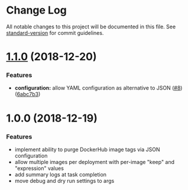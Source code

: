 # Change Log

All notable changes to this project will be documented in this file. See [standard-version](https://github.com/conventional-changelog/standard-version) for commit guidelines.

<a name="1.1.0"></a>
# [1.1.0](https://github.com/StrongeLeeroy/hubcycle/compare/v1.0.0...v1.1.0) (2018-12-20)


### Features

* **configuration:** allow YAML configuration as alternative to JSON ([#8](https://github.com/StrongeLeeroy/hubcycle/issues/8)) ([6abc7b3](https://github.com/StrongeLeeroy/hubcycle/commit/6abc7b3))



<a name="1.0.0"></a>
# 1.0.0 (2018-12-19)

### Features

* implement ability to purge DockerHub image tags via JSON configuration
* allow multiple images per deployment with per-image "keep" and "expression" values
* add summary logs at task completion
* move debug and dry run settings to args